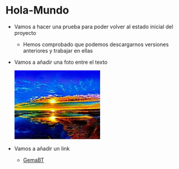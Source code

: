 # Hola-Mundo

- Vamos a hacer una prueba para poder volver al estado inicial del proyecto
  - Hemos comprobado que podemos descargarnos versiones anteriores y trabajar en ellas

- Vamos a añadir una foto entre el texto 
  
  ![Descripción de la imagen](Fotos/dos.jpg)

- Vamos a añadir un link
  - [GemaBT](https://github.com/GemaBT/Hola-Mundo)
